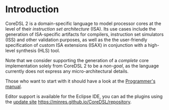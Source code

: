 # Introduction

CoreDSL 2 is a domain-specific language to model processor cores at the level of their *instruction set architecture* (ISA).
Its use cases include the generation of ISA-specific artifacts for compilers, instruction set simulators (ISS) and other validation purposes, as well as the the user-friendly specification of custom ISA extensions (ISAX) in conjunction with a high-level synthesis (HLS) tool.

Note that we consider supporting the generation of a *complete* core implementation solely from CoreDSL 2 to be a *non-goal*, as the language currently does not express any micro-architectural details.

Those who want to start with it should have a look at the [Programmer's manual](https://github.com/Minres/CoreDSL/wiki/CoreDSL-2-programmer's-manual).

Editor support is available for the Eclipse IDE, you can ad the plugins using the [update site](https://minres.github.io/CoreDSL/repository) https://minres.github.io/CoreDSL/repository.

